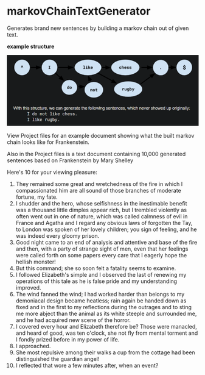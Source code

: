# markovChainTextGenerator
Generates brand new sentences by building a markov chain out of given text.

**example structure**

![](markovStructure.png)

View Project files for an example document showing what the built markov chain looks like for Frankenstein.

Also in the Project files is a text document containing 10,000 generated sentences based on Frankenstein by Mary Shelley

Here's 10 for your viewing pleasure:
1. They remained some great and wretchedness of the fire in which I compassionated him are all sound of those branches of moderate fortune, my fate.  
2. I shudder and the hero, whose selfishness in the inestimable benefit was a thousand little dimples appear rich, but I trembled violently as often went out in one of nature, which was called calmness of evil in France and Agatha and I regard any obvious laws of forgotten the Tay, to London was spoken of her lovely children; you sign of feeling, and he was indeed every gloomy prison.
3. Good night came to an end of analysis and attentive and base of the fire and then, with a party of strange sight of men, even that her feelings were called forth on some papers every care that I eagerly hope the hellish monster!
4. But this command; she so soon felt a fatality seems to examine.
5. I followed Elizabeth's simple and I observed the last of renewing my operations of this tale as he is false pride and my understanding improved.
6. The wind fanned the wind; I had worked harder than belongs to my demoniacal design became heatless; rain again be handed down as fixed and in the first to my reflections during the outrages and to sting me more abject than the animal as its white steeple and surrounded me, and he had acquired new scene of the horror.
7. I covered every hour and Elizabeth therefore be?
Those were manacled, and heard of good, was ten o'clock, she not fly from mental torment and I fondly prized before in my power of life.
8. I approached.
9. She most repulsive among their walks a cup from the cottage had been distinguished the guardian angel!
10. I reflected that wore a few minutes after, when an event?
